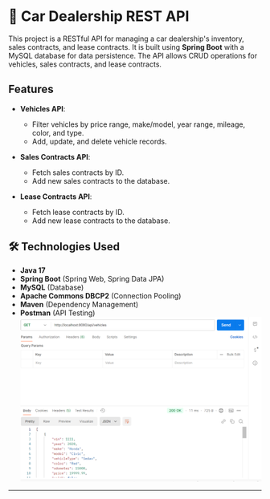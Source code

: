# 🚗 Car Dealership REST API

This project is a RESTful API for managing a car dealership's inventory, sales contracts, and lease contracts. It is built using **Spring Boot** with a MySQL database for data persistence. The API allows CRUD operations for vehicles, sales contracts, and lease contracts.

##  Features

- **Vehicles API**:
    - Filter vehicles by price range, make/model, year range, mileage, color, and type.
    - Add, update, and delete vehicle records.

- **Sales Contracts API**:
    - Fetch sales contracts by ID.
    - Add new sales contracts to the database.

- **Lease Contracts API**:
    - Fetch lease contracts by ID.
    - Add new lease contracts to the database.

## 🛠️ Technologies Used

- **Java 17**
- **Spring Boot** (Spring Web, Spring Data JPA)
- **MySQL** (Database)
- **Apache Commons DBCP2** (Connection Pooling)
- **Maven** (Dependency Management)
- **Postman** (API Testing)
  ![Postman Test](src/main/resources/postmanallvehicles.png)

---



